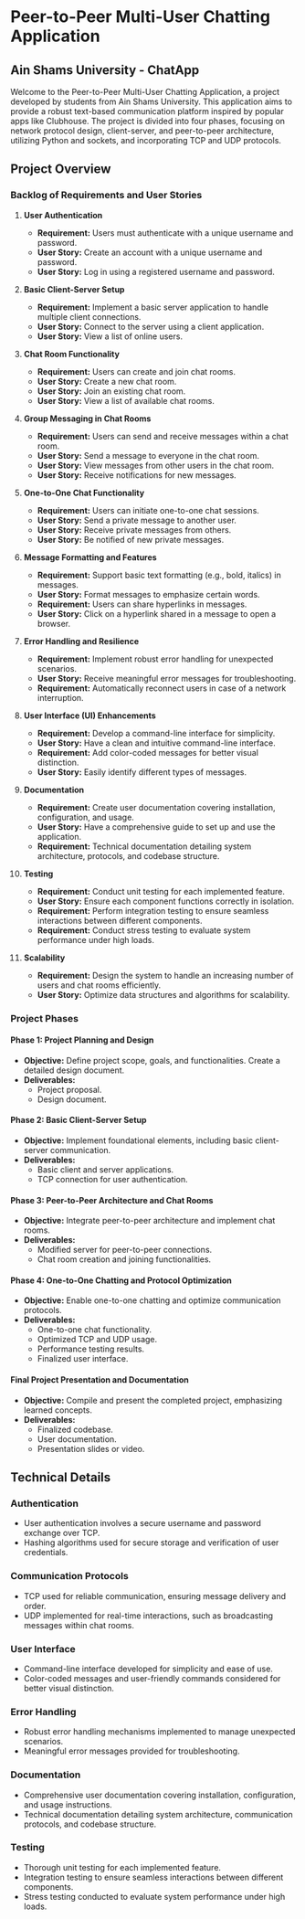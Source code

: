 # Peer-to-Peer Multi-User Chatting Application

## Ain Shams University - ChatApp

Welcome to the Peer-to-Peer Multi-User Chatting Application, a project developed by students from Ain Shams University. This application aims to provide a robust text-based communication platform inspired by popular apps like Clubhouse. The project is divided into four phases, focusing on network protocol design, client-server, and peer-to-peer architecture, utilizing Python and sockets, and incorporating TCP and UDP protocols.

## Project Overview

### Backlog of Requirements and User Stories

1. **User Authentication**
   - **Requirement:** Users must authenticate with a unique username and password.
   - **User Story:** Create an account with a unique username and password.
   - **User Story:** Log in using a registered username and password.

2. **Basic Client-Server Setup**
   - **Requirement:** Implement a basic server application to handle multiple client connections.
   - **User Story:** Connect to the server using a client application.
   - **User Story:** View a list of online users.

3. **Chat Room Functionality**
   - **Requirement:** Users can create and join chat rooms.
   - **User Story:** Create a new chat room.
   - **User Story:** Join an existing chat room.
   - **User Story:** View a list of available chat rooms.

4. **Group Messaging in Chat Rooms**
   - **Requirement:** Users can send and receive messages within a chat room.
   - **User Story:** Send a message to everyone in the chat room.
   - **User Story:** View messages from other users in the chat room.
   - **User Story:** Receive notifications for new messages.

5. **One-to-One Chat Functionality**
   - **Requirement:** Users can initiate one-to-one chat sessions.
   - **User Story:** Send a private message to another user.
   - **User Story:** Receive private messages from others.
   - **User Story:** Be notified of new private messages.

6. **Message Formatting and Features**
   - **Requirement:** Support basic text formatting (e.g., bold, italics) in messages.
   - **User Story:** Format messages to emphasize certain words.
   - **Requirement:** Users can share hyperlinks in messages.
   - **User Story:** Click on a hyperlink shared in a message to open a browser.

7. **Error Handling and Resilience**
   - **Requirement:** Implement robust error handling for unexpected scenarios.
   - **User Story:** Receive meaningful error messages for troubleshooting.
   - **Requirement:** Automatically reconnect users in case of a network interruption.

8. **User Interface (UI) Enhancements**
   - **Requirement:** Develop a command-line interface for simplicity.
   - **User Story:** Have a clean and intuitive command-line interface.
   - **Requirement:** Add color-coded messages for better visual distinction.
   - **User Story:** Easily identify different types of messages.

9. **Documentation**
   - **Requirement:** Create user documentation covering installation, configuration, and usage.
   - **User Story:** Have a comprehensive guide to set up and use the application.
   - **Requirement:** Technical documentation detailing system architecture, protocols, and codebase structure.

10. **Testing**
    - **Requirement:** Conduct unit testing for each implemented feature.
    - **User Story:** Ensure each component functions correctly in isolation.
    - **Requirement:** Perform integration testing to ensure seamless interactions between different components.
    - **Requirement:** Conduct stress testing to evaluate system performance under high loads.

11. **Scalability**
    - **Requirement:** Design the system to handle an increasing number of users and chat rooms efficiently.
    - **User Story:** Optimize data structures and algorithms for scalability.

### Project Phases

#### Phase 1: Project Planning and Design

- **Objective:** Define project scope, goals, and functionalities. Create a detailed design document.
- **Deliverables:**
  - Project proposal.
  - Design document.

#### Phase 2: Basic Client-Server Setup

- **Objective:** Implement foundational elements, including basic client-server communication.
- **Deliverables:**
  - Basic client and server applications.
  - TCP connection for user authentication.

#### Phase 3: Peer-to-Peer Architecture and Chat Rooms

- **Objective:** Integrate peer-to-peer architecture and implement chat rooms.
- **Deliverables:**
  - Modified server for peer-to-peer connections.
  - Chat room creation and joining functionalities.

#### Phase 4: One-to-One Chatting and Protocol Optimization

- **Objective:** Enable one-to-one chatting and optimize communication protocols.
- **Deliverables:**
  - One-to-one chat functionality.
  - Optimized TCP and UDP usage.
  - Performance testing results.
  - Finalized user interface.

#### Final Project Presentation and Documentation

- **Objective:** Compile and present the completed project, emphasizing learned concepts.
- **Deliverables:**
  - Finalized codebase.
  - User documentation.
  - Presentation slides or video.

## Technical Details

### Authentication

- User authentication involves a secure username and password exchange over TCP.
- Hashing algorithms used for secure storage and verification of user credentials.

### Communication Protocols

- TCP used for reliable communication, ensuring message delivery and order.
- UDP implemented for real-time interactions, such as broadcasting messages within chat rooms.

### User Interface

- Command-line interface developed for simplicity and ease of use.
- Color-coded messages and user-friendly commands considered for better visual distinction.

### Error Handling

- Robust error handling mechanisms implemented to manage unexpected scenarios.
- Meaningful error messages provided for troubleshooting.

### Documentation

- Comprehensive user documentation covering installation, configuration, and usage instructions.
- Technical documentation detailing system architecture, communication protocols, and codebase structure.

### Testing

- Thorough unit testing for each implemented feature.
- Integration testing to ensure seamless interactions between different components.
- Stress testing conducted to evaluate system performance under high loads.
